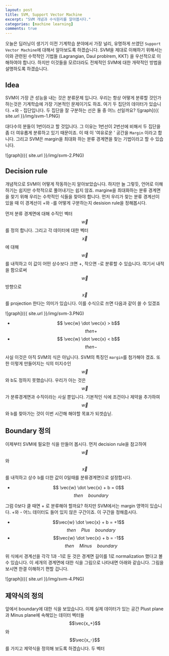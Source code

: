 ```yaml
---
layout: post
title: SVM, Support Vector Machine
excerpt: "SVM 개념과 수식원리를 알아봅시다."
categories: [machine learning]
comments: true
---
```



오늘은 딥러닝이 생기기 이전 기계학습 분야에서 가장 널리, 유명하게 쓰였던 `Support Vector Machine`에 대해서 알아보도록 하겠습니다. SVM을 제대로 이해하기 위해서는 이와 관련된 수학적인 기법들 (Lagrangian, Daul problrem, KKT) 을 우선적으로 이해하여야 합니다. 하지만 이것들을 모르더라도 전체적인 SVM에 대한 개략적인 방법을 설명하도록 하겠습니다. 

## Idea

SVM이 가장 큰 성능을 내는 것은 분류문제 입니다. 우리는 항상 어떻게 분류할 것인가 하는것은 기계학습에 가장 기본적인 문제이기도 하죠. 여기 두 집단의 데이터가 있습니다. +와 - 집단입니다. 두 집단을 잘 구분하는 선은 둘 중 어느 선일까요?
![graph]({{ site.url }}/img/svm-1.PNG)

대다수의 분들이 1번이라고 할 것입니다. 그 이유는 1번선이 2번선에 비해서 두 집단을 좀 더 여유롭게 분류하고 있기 때문이죠. 이 때 이 '여유로운 ' 공간을  `Margin` 이라고 합니다. 그리고 SVM은 margin을 최대화 하는 분류 경계면을 찾는 기법이라고 할 수 있습니다. 

![graph]({{ site.url }}/img/svm-2.PNG)

## Decision rule

개념적으로 SVM이 어떻게 작동하는지 알아보았습니다. 하지만 늘 그렇듯, 언어로 이해하기는 쉽지만 수학적으로 풀어내기는 쉽지 않죠. margine을 최대화하는 분류 경계면을 찾기 위해 우리는 수학적인 식들을 찾아야 합니다. 먼저 우리가 찾는 분류 경계선이 있을 때 이 경계선이 +와 -를 어떻게 구분하는지 desision rule을 정해봅시다. 

먼저 분류 경계면에 대해 수직인 벡터 $$\vec{w}$$ 를 정의 합니다. 그리고 각 데이터에 대한 벡터 $$\vec{x}$$에 대해 $$\vec{w}$$를 내적하고 이 값이 어떤 상수보다 크면 +, 작으면 -로 분류할 수 있습니다. 여기서 내적을 함으로써 $$\vec{w}$$ 방향으로 $$\vec{x}$$ 를 projection 한다는 의미가 있습니다. 이를 수식으로 쓰면 다음과 같이 쓸 수 있겠죠

![graph]({{ site.url }}/img/svm-3.PNG)


* $$ \vec{w} \dot \vec{x} > b$$ $$\quad then + $$
* $$ \vec{w} \dot \vec{x} < b$$ $$\quad then - $$

사실 이것은 아직 SVM의 식은 아닙니다. SVM의 특징인 `margin`를 첨가해야 겠죠. 또한 이렇게 만들어지는 식의 미지수인 $$\vec{w}$$와 b도 정하지 못했습니다. 우리가 아는 것은 $$\vec{w}$$가 분류경계면과 수직이라는 사실 뿐입니다. 기본적인 식에 조건이나 제약을 추가하여 $$\vec{w}$$와 b를 찾아가는 것이 이번 시간해 해야할 목표가 되겟습닏. 

## Boundary 정의

이제부터 SVM에 필요한 식을 만들어 봅시다. 먼저 decision rule을 참고하여 $$\vec{w}$$와 $$\vec{x}$$를 내적하고 상수 b를 더한 값이 0일때를 분류경계면으로 설정합시다. 

* $$ \vec{w} \dot \vec{x} + b = 0$$ $$\quad then \quad boundary $$

그럼 0보다 클 때면 + 로 분류해야 할까요? 하지만 SVM에서는 margin 영역이 있습니다. +와 - 어느 데이터도 들어 있지 않은 구간이죠. 이 구간을 정해줍시다.

* $$\vec{w} \dot \vec{x} + b = +1$$  $$\quad then \quad Plus \quad boundary$$
* $$\vec{w} \dot \vec{x} + b = -1$$  $$\quad then \quad Minus \quad boundary$$

위 식에서 경계선을 각각 1과 -1로 둔 것은 경계면 길이를 1로 normalization 했다고 볼 수 있습니다. 이 세개의 경계면에 대한 식을 그림으로 나타내면 아래와 같습니다. 그림을 보시면 한결 이해하기 편할 겁니다. 

![graph]({{ site.url }}/img/svm-4.PNG)

## 제약식의 정의

앞에서 boundary에 대한 식을 보았습니다. 이제 실제 데이터가 있는 공간 Plust plane과 Minus plane에 속해있는 데이터 벡터들 $$\vec{x_+}$$와 $$\vec{x_-}$$를 가지고 제약식을 정의해 보도록 하겠습니다. 두 벡터
